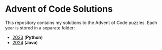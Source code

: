 # Advent of Code Solutions

This repository contains my solutions to the Advent of Code puzzles. Each year is stored in a separate folder:

- [2023](./Advent-of-Code-2023) (**Python**)
- [2024](./Advent-of-Code-2024) (**Java**)
